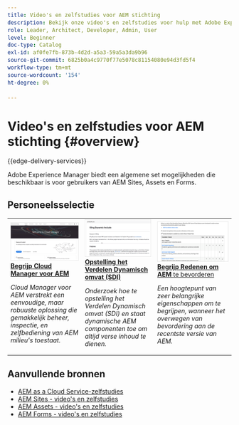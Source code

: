```yaml
---
title: Video's en zelfstudies voor AEM stichting
description: Bekijk onze video's en zelfstudies voor hulp met Adobe Experience Manager Foundation.
role: Leader, Architect, Developer, Admin, User
level: Beginner
doc-type: Catalog
exl-id: af0fe7fb-873b-4d2d-a5a3-59a5a3da9b96
source-git-commit: 6825b0a4c9770f77e5078c81154080e94d3fd5f4
workflow-type: tm+mt
source-wordcount: '154'
ht-degree: 0%

---
```


# Video&#39;s en zelfstudies voor AEM stichting {#overview}

{{edge-delivery-services}}

Adobe Experience Manager biedt een algemene set mogelijkheden die beschikbaar is voor gebruikers van AEM Sites, Assets en Forms.

<div id="recs-overview-body-1"></div>
<div id="recs-overview-body-2"></div>
<div id="recs-overview-body-3"></div>
<div id="recs-overview-body-4"></div>
<div id="recs-overview-body-5"></div>
<div id="recs-overview-body-6"></div>

<div id="staff-picks-section">

## Personeelsselectie

<table>
<tr>
  <td>
    <a href="./cloud-manager/understand-cloud-manager-for-aem.md">
    <img alt="Cloud Manager for AEM begrijpen" src="./cloud-manager/assets/understand-cloud-manager-for-aem/thumbnail.png" />
    </a>
    <div>
     <a href="./cloud-manager/understand-cloud-manager-for-aem.md">
    <strong> Begrijp Cloud Manager voor AEM </strong>
    </a>
    </div>
    <p>
    <em> Cloud Manager voor AEM verstrekt een eenvoudige, maar robuuste oplossing die gemakkelijk beheer, inspectie, en zelfbediening van AEM milieu's toestaat.</em>
    <p>
  </td>
   <td>
    <a href="./development/set-up-sling-dynamic-include.md">
    <img alt="Sling Dynamic Include (SDI) instellen" src="./development/assets/set-up-sling-dynamic-include/thumbnail.png" />
    </a>
     <div>
     <a href="./development/set-up-sling-dynamic-include.md">
    <strong> Opstelling het Verdelen Dynamisch omvat (SDI) </strong>
    </a>
    </div>
    <p>
    <em> Onderzoek hoe te opstelling het Verdelen Dynamisch omvat (SDI) en staat dynamische AEM componenten toe om altijd verse inhoud te dienen.</em>
    <p>
  </td>
  <td>
    <a href="./administration/understand-reasons-to-upgrade.md">
    <img alt="Redenen voor upgrade-AEM begrijpen" src="./administration/assets/understand-reasons-to-upgrade/thumbnail.png" />
    </a>
    <div>
    <a href="./administration/understand-reasons-to-upgrade.md">
    <strong> Begrijp Redenen om AEM </strong> te bevorderen
    </a>
    </div>
    <p>
    <em> Een hoogtepunt van zeer belangrijke eigenschappen om te begrijpen, wanneer het overwegen van bevordering aan de recentste versie van AEM.</em>
    </p>
  </td>
</tr>
</table>

</div>

## Aanvullende bronnen

* [AEM as a Cloud Service-zelfstudies](/help/cloud-service/overview.md)
* [AEM Sites - video&#39;s en zelfstudies](/help/sites/overview.md)
* [AEM Assets - video&#39;s en zelfstudies](/help/assets/overview.md)
* [AEM Forms - video&#39;s en zelfstudies](/help/forms/overview.md)
